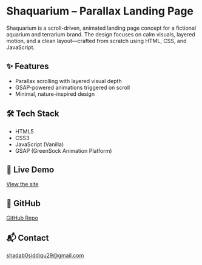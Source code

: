 # Shaquarium – Parallax Landing Page

Shaquarium is a scroll-driven, animated landing page concept for a fictional aquarium and terrarium brand. The design focuses on calm visuals, layered motion, and a clean layout—crafted from scratch using HTML, CSS, and JavaScript.

## ✨ Features
- Parallax scrolling with layered visual depth
- GSAP-powered animations triggered on scroll
- Minimal, nature-inspired design

## 🛠 Tech Stack
- HTML5  
- CSS3  
- JavaScript (Vanilla)  
- GSAP (GreenSock Animation Platform)

## 🚀 Live Demo
[View the site](https://profound-cat-92ec55.netlify.app)

## 📂 GitHub
[GitHub Repo](https://github.com/Za-shadab/Shaquarium-landing-page)

## 📬 Contact
shadab0siddiqu29@gmail.com
